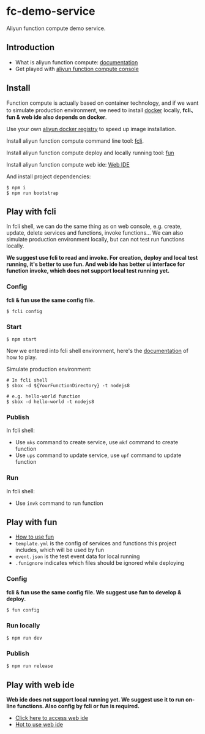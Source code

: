 # fc-demo-service

Aliyun function compute demo service.

## Introduction

- What is aliyun function compute: [documentation](https://help.aliyun.com/document_detail/52895.html)
- Get played with [aliyun function compute console](https://fc.console.aliyun.com/service/cn-hangzhou)

## Install

Function compute is actually based on container technology, and if we want to simulate production environment, we need to install [docker](https://docs.docker.com/install) locally, **fcli、fun & web ide also depends on docker**.

Use your own [aliyun docker registry](https://cr.console.aliyun.com/cn-hangzhou/instances/mirrors) to speed up image installation.

Install aliyun function compute command line tool: [fcli](https://help.aliyun.com/document_detail/52995.html).

Install aliyun function compute deploy and locally running tool: [fun](https://help.aliyun.com/document_detail/64204.html)

Install aliyun function compute web ide: [Web IDE](https://help.aliyun.com/document_detail/99243.html)

And install project dependencies:

```shell
$ npm i
$ npm run bootstrap
```

## Play with fcli

In fcli shell, we can do the same thing as on web console, e.g. create, update, delete services and functions, invoke functions... We can also simulate production environment locally, but can not test run functions locally.

**We suggest use fcli to read and invoke. For creation, deploy and local test running, it's better to use fun. And web ide has better ui interface for function invoke, which does not support local test running yet.**

### Config

**fcli & fun use the same config file.**

```shell
$ fcli config
```

### Start

```shell
$ npm start
```

Now we entered into fcli shell environment, here's the [documentation](https://help.aliyun.com/document_detail/52995.html) of how to play.

Simulate production environment:

```shell
# In fcli shell
$ sbox -d ${YourFunctionDirectory} -t nodejs8

# e.g. hello-world function
$ sbox -d hello-world -t nodejs8
```

### Publish

In fcli shell:

- Use `mks` command to create service, use `mkf` command to create function
- Use `ups` command to update service, use `upf` command to update function

### Run

In fcli shell:

- Use `invk` command to run function

## Play with fun

- [How to use fun](https://help.aliyun.com/document_detail/64204.html)
- `template.yml` is the config of services and functions this project includes, which will be used by fun
- `event.json` is the test event data for local running
- `.funignore` indicates which files should be ignored while deploying

### Config

**fcli & fun use the same config file. We suggest use fun to develop & deploy.**

```shell
$ fun config
```

### Run locally

```shell
$ npm run dev
```

### Publish

```shell
$ npm run release
```

## Play with web ide

**Web ide does not support local running yet. We suggest use it to run on-line functions. Also config by fcli or fun is required.**

- [Click here to access web ide](https://ide.fc.aliyun.com/cn-hangzhou)
- [Hot to use web ide](https://help.aliyun.com/document_detail/99243.html)
